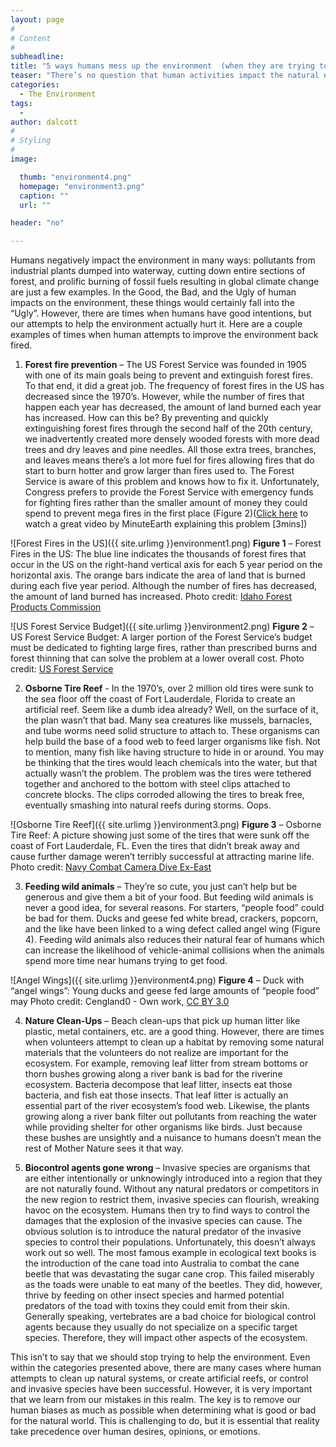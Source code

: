 ```yaml
---
layout: page
#
# Content
#
subheadline:
title: "5 ways humans mess up the environment  (when they are trying to help)"
teaser: "There’s no question that human activities impact the natural environment. Some times human activities have devastating consequences on the environment, while some human activities have the sole purpose of improving or restoring the environment. Unfortunately, the latter occasionally has a negative result, despite having positive intentions."
categories:
  - The Environment
tags:
  -
author: dalcott
#
# Styling
#
image:

  thumb: "environment4.png"
  homepage: "environment3.png"
  caption: ""
  url: ""

header: "no"

---
```

Humans negatively impact the environment in many ways: pollutants from industrial plants dumped into waterway, cutting down entire sections of forest, and prolific burning of fossil fuels resulting in global climate change are just a few examples. In the Good, the Bad, and the Ugly of human impacts on the environment, these things would certainly fall into the “Ugly”. However, there are times when humans have good intentions, but our attempts to help the environment actually hurt it. Here are a couple examples of times when human attempts to improve the environment back fired.


1) **Forest fire prevention** – The US Forest Service was founded in 1905 with one of its main goals being to prevent and extinguish forest fires. To that end, it did a great job. The frequency of forest fires in the US has decreased since the 1970’s. However, while the number of fires that happen each year has decreased, the amount of land burned each year has increased. How can this be? By preventing and quickly extinguishing forest fires through the second half of the 20th century, we inadvertently created more densely wooded forests with more dead trees and dry leaves and pine needles. All those extra trees, branches, and leaves means there’s a lot more fuel for fires allowing fires that do start to burn hotter and grow larger than fires used to. The Forest Service is aware of this problem and knows how to fix it. Unfortunately, Congress prefers to provide the Forest Service with emergency funds for fighting fires rather than the smaller amount of money they could spend to prevent mega fires in the first place (Figure 2)([Click here](https://www.youtube.com/watch?v=NX1xnWPSjKg) to watch a great video by MinuteEarth explaining this problem [3mins])

![Forest Fires in the US]({{ site.urlimg }}environment1.png)
**Figure 1** – Forest Fires in the US: The blue line indicates the thousands of forest fires that occur in the US on the right-hand vertical axis for each 5 year period on the horizontal axis. The orange bars indicate the area of land that is burned during each five year period. Although the number of fires has decreased, the amount of land burned has increased. Photo credit: [Idaho Forest Products Commission](http://www.idahoforests.org/fire.htm)

![US Forest Service Budget]({{ site.urlimg }}environment2.png)
**Figure 2** – US Forest Service Budget: A larger portion of the Forest Service’s budget must be dedicated to fighting large fires, rather than prescribed burns and forest thinning that can solve the problem at a lower overall cost. Photo credit: [US Forest Service](http://www.fs.fed.us/about-agency/budget-performance/cost-fire-operations)

2) **Osborne Tire Reef**  - In the 1970’s, over 2 million old tires were sunk to the sea floor off the coast of Fort Lauderdale, Florida to create an artificial reef. Seem like a dumb idea already? Well, on the surface of it, the plan wasn’t that bad. Many sea creatures like mussels, barnacles, and tube worms need solid structure to attach to. These organisms can help build the base of a food web to feed larger organisms like fish. Not to mention, many fish like having structure to hide in or around. You may be thinking that the tires would leach chemicals into the water, but that actually wasn’t the problem. The problem was the tires were tethered together and anchored to the bottom with steel clips attached to concrete blocks. The clips corroded allowing the tires to break free, eventually smashing into natural reefs during storms. Oops.

![Osborne Tire Reef]({{ site.urlimg }}environment3.png)
**Figure 3** – Osborne Tire Reef: A picture showing just some of the tires that were sunk off the coast of Fort Lauderdale, FL. Even the tires that didn’t break away and cause further damage weren’t terribly successful at attracting marine life. Photo credit: [Navy Combat Camera Dive Ex-East](https://commons.wikimedia.org/w/index.php?curid=7639120)

3) **Feeding wild animals** – They’re so cute, you just can’t help but be generous and give them a bit of your food. But feeding wild animals is never a good idea, for several reasons.  For starters, “people food” could be bad for them. Ducks and geese fed white bread, crackers, popcorn, and the like have been linked to a wing defect called angel wing (Figure 4). Feeding wild animals also reduces their natural fear of humans which can increase the likelihood of vehicle-animal collisions when the animals spend more time near humans trying to get food.

![Angel Wings]({{ site.urlimg }}environment4.png)
**Figure 4** – Duck with “angel wings”: Young ducks and geese fed large amounts of “people food” may Photo credit: Cengland0 - Own work, [CC BY 3.0](https://commons.wikimedia.org/w/index.php?curid=4936599)

4) **Nature Clean-Ups** – Beach clean-ups that pick up human litter like plastic, metal containers, etc. are a good thing. However, there are times when volunteers attempt to clean up a habitat by removing some natural materials that the volunteers do not realize are important for the ecosystem. For example, removing leaf litter from stream bottoms or thorn bushes growing along a river bank is bad for the riverine ecosystem. Bacteria decompose that leaf litter, insects eat those bacteria, and fish eat those insects. That leaf litter is actually an essential part of the river ecosystem’s food web. Likewise, the plants growing along a river bank filter out pollutants from reaching the water while providing shelter for other organisms like birds. Just because these bushes are unsightly and a nuisance to humans doesn’t mean the rest of Mother Nature sees it that way.

5) **Biocontrol agents gone wrong** – Invasive species are organisms that are either intentionally or unknowingly introduced into a region that they are not naturally found. Without any natural predators or competitors in the new region to restrict them, invasive species can flourish, wreaking havoc on the ecosystem. Humans then try to find ways to control the damages that the explosion of the invasive species can cause. The obvious solution is to introduce the natural predator of the invasive species to control their populations. Unfortunately, this doesn’t always work out so well. The most famous example in ecological text books is the introduction of the cane toad into Australia to combat the cane beetle that was devastating the sugar cane crop. This failed miserably as the toads were unable to eat many of the beetles. They did, however, thrive by feeding on other insect species and harmed potential predators of the toad with toxins they could emit from their skin. Generally speaking, vertebrates are a bad choice for biological control agents because they usually do not specialize on a specific target species. Therefore, they will impact other aspects of the ecosystem.

This isn’t to say that we should stop trying to help the environment. Even within the categories presented above, there are many cases where human attempts to clean up natural systems, or create artificial reefs, or control and invasive species have been successful. However, it is very important that we learn from our mistakes in this realm. The key is to remove our human biases as much as possible when determining what is good or bad for the natural world. This is challenging to do, but it is essential that reality take precedence over human desires, opinions, or emotions.
